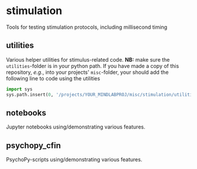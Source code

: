 # stimulation
Tools for testing stimulation protocols, including millisecond timing

## utilities

Various helper utilities for stimulus-related code. __NB:__ make sure the `utilities`-folder is in your python path. If you have made a copy of this repository, _e.g._, into your projects' `misc`-folder, your should add the following line to code using the utilities

```python
import sys
sys.path.insert(0, '/projects/YOUR_MINDLABPROJ/misc/stimulation/utilities')
```

## notebooks

Jupyter notebooks using/demonstrating various features.

## psychopy_cfin

PsychoPy-scripts using/demonstrating various features.

